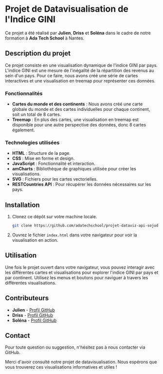 # Projet de Datavisualisation de l'Indice GINI

Ce projet a été réalisé par **Julien**, **Driss** et **Soléna** dans le cadre de notre formation à **Ada Tech School** à Nantes.

## Description du projet

Ce projet consiste en une visualisation dynamique de l'indice GINI par pays. L'indice GINI est une mesure de l'inégalité de la répartition des revenus au sein d'un pays. Pour ce faire, nous avons créé une série de cartes interactives et une visualisation en treemap pour représenter ces données.

### Fonctionnalités

-   **Cartes du monde et des continents** : Nous avons créé une carte globale du monde et des cartes individuelles pour chaque continent, soit un total de 8 cartes.
-   **Treemap** : En plus des cartes, une visualisation en treemap est disponible pour une autre perspective des données, donc 8 cartes également.

### Technologies utilisées

-   **HTML** : Structure de la page.
-   **CSS** : Mise en forme et design.
-   **JavaScript** : Fonctionnalité et interaction.
-   **amCharts** : Bibliothèque de graphiques utilisée pour créer les visualisations.
-   **SVG** : Fichiers pour les cartes vectorielles.
-   **RESTCountries API** : Pour récupérer les données nécessaires sur les pays.

## Installation

1. Clonez ce dépôt sur votre machine locale.
    ```bash
    git clone https://github.com/adatechschool/projet-dataviz-api-sojudri.git
    ```
2. Ouvrez le fichier `index.html` dans votre navigateur pour voir la visualisation en action.

## Utilisation

Une fois le projet ouvert dans votre navigateur, vous pouvez interagir avec les différentes cartes et visualisations pour explorer l'indice GINI par pays et par continent. Utilisez les menus et boutons pour naviguer à travers les différentes visualisations.

## Contributeurs

-   **Julien** - [Profil GitHub](https://github.com/Julien8387)
-   **Driss** - [Profil GitHub](https://github.com/driss292)
-   **Soléna** - [Profil GitHub](https://github.com/solena8)

## Contact

Pour toute question ou suggestion, n'hésitez pas à nous contacter via GitHub.

Merci d'avoir consulté notre projet de datavisualisation. Nous espérons que vous trouverez ces visualisations informatives et utiles !
